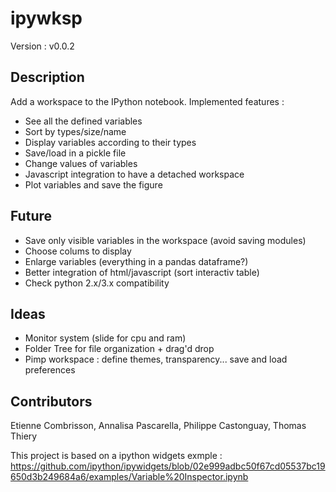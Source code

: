 # ipywksp

Version : v0.0.2

## Description
Add a workspace to the IPython notebook. Implemented features :
- See all the defined variables
- Sort by types/size/name
- Display variables according to their types 
- Save/load in a pickle file
- Change values of variables
- Javascript integration to have a detached workspace
- Plot variables and save the figure

## Future
- Save only visible variables in the workspace (avoid saving modules)
- Choose colums to display
- Enlarge variables (everything in a pandas dataframe?)
- Better integration of html/javascript (sort interactiv table)
- Check python 2.x/3.x compatibility

## Ideas
- Monitor system (slide for cpu and ram)
- Folder Tree for file organization + drag'd drop
- Pimp workspace : define themes, transparency... save and load preferences

## Contributors
Etienne Combrisson, Annalisa Pascarella, Philippe Castonguay, Thomas Thiery

This project is based on a ipython widgets exmple :
https://github.com/ipython/ipywidgets/blob/02e999adbc50f67cd05537bc19650d3b249684a6/examples/Variable%20Inspector.ipynb
